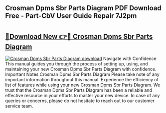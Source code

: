 ## Crosman Dpms Sbr Parts Diagram PDF Download Free - Part-CbV User Guide Repair 7J2pm

# <h2><a href="http://dfrxr6.blite.top/?on=Crosman+Dpms+Sbr+Parts+Diagram">🔗Download New 👉🔴 Crosman Dpms Sbr Parts Diagram</a></h2>

[![Crosman Dpms Sbr Parts Diagram download](https://i.imgur.com/lujVjoI.png)](http://dfrxr6.blite.top/?on=Crosman+Dpms+Sbr+Parts+Diagram)
Navigate with Confidence This manual guides you through the process of setting up, using, and maintaining your new Crosman Dpms Sbr Parts Diagram with confidence. Important Notes Crosman Dpms Sbr Parts Diagram Please take note of any important information throughout this manual. Experience the efficiency of list of features while using your new Crosman Dpms Sbr Parts Diagram. We trust that the Crosman Dpms Sbr Parts Diagram has been a reliable and effective resource in your efforts to master your new device. In case of any queries or concerns, please do not hesitate to reach out to our customer service team.
